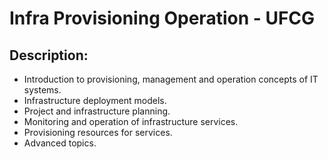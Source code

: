 # Infra Provisioning Operation - UFCG
## Description:
- Introduction to provisioning, management and operation concepts of IT systems.
- Infrastructure deployment models.
- Project and infrastructure planning.
- Monitoring and operation of infrastructure services.
- Provisioning resources for services.
- Advanced topics.
